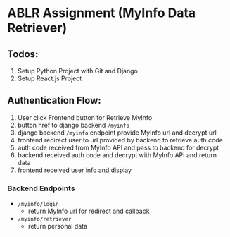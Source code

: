 # ABLR Assignment (MyInfo Data Retriever)

## Todos:
1. Setup Python Project with Git and Django
2. Setup React.js Project 

## Authentication Flow:
1. User click Frontend button for Retrieve MyInfo 
2. button href to django backend `/myinfo`
3. django backend `/myinfo` endpoint provide MyInfo url and decrypt url
4. frontend redirect user to url provided by backend to retrieve auth code
5. auth code received from MyInfo API and pass to backend for decrypt
6. backend received auth code and decrypt with MyInfo API and return data 
7. frontend received user info and display

### 


### Backend Endpoints
- `/myinfo/login`
    - return MyInfo url for redirect and callback
- `/myinfo/retriever`
    - return personal data
